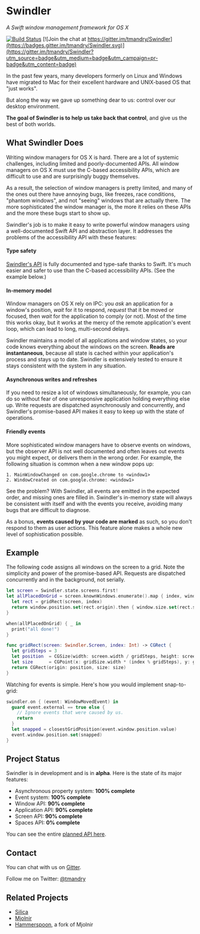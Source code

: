 # Swindler
_A Swift window management framework for OS X_

[![Build Status](https://travis-ci.org/tmandry/Swindler.svg?branch=master)](https://travis-ci.org/tmandry/Swindler)
[![Join the chat at https://gitter.im/tmandry/Swindler](https://badges.gitter.im/tmandry/Swindler.svg)](https://gitter.im/tmandry/Swindler?utm_source=badge&utm_medium=badge&utm_campaign=pr-badge&utm_content=badge)

In the past few years, many developers formerly on Linux and Windows have migrated to Mac for their
excellent hardware and UNIX-based OS that "just works".

But along the way we gave up something dear to us: control over our desktop environment.

**The goal of Swindler is to help us take back that control**, and give us the best of both worlds.

## What Swindler Does

Writing window managers for OS X is hard. There are a lot of systemic challenges, including limited
and poorly-documented APIs. All window managers on OS X must use the C-based accessibility APIs, which
are difficult to use and are surprisingly buggy themselves.

As a result, the selection of window managers is pretty limited, and many of the ones out there have
annoying bugs, like freezes, race conditions, "phantom windows", and not "seeing" windows that are
actually there. The more sophisticated the window manager is, the more it relies on these APIs and
the more these bugs start to show up.

Swindler's job is to make it easy to write powerful window managers using a well-documented Swift
API and abstraction layer. It addresses the problems of the accessibility API with these features:

#### Type safety

[Swindler's API](https://github.com/tmandry/Swindler/blob/master/Swindler/API.swift) is
fully documented and type-safe thanks to Swift. It's much easier and safer to use than the C-based
accessibility APIs. (See the example below.)

#### In-memory model

Window managers on OS X rely on IPC: you _ask_ an application for a window's position, _wait_ for it
to respond, _request_ that it be moved or focused, then _wait_ for the application to comply (or
not). Most of the time this works okay, but it works at the mercy of the remote application's event
loop, which can lead to long, multi-second delays.

Swindler maintains a model of all applications and window states, so your code knows everything
about the windows on the screen. **Reads are instantaneous**, because all state is cached within your
application's process and stays up to date. Swindler is extensively tested to ensure it stays
consistent with the system in any situation.

#### Asynchronous writes and refreshes

If you need to resize a lot of windows simultaneously, for example, you can do so without fear of
one unresponsive application holding everything else up. Write requests are dispatched
asynchronously and concurrently, and Swindler's promise-based API makes it easy to keep up with the
state of operations.

#### Friendly events

More sophisticated window managers have to observe events on windows, but the observer API is
not well documented and often leaves out events you might expect, or delivers them in the wrong order.
For example, the following situation is common when a new window pops up:

```
1. MainWindowChanged on com.google.chrome to <window1>
2. WindowCreated on com.google.chrome: <window1>
```

See the problem? With Swindler, all events are emitted in the expected order, and missing ones are
filled in. Swindler's in-memory state will always be consistent with itself and with the events you
receive, avoiding many bugs that are difficult to diagnose.

As a bonus, **events caused by your code are marked** as such, so you don't respond to them as user
actions. This feature alone makes a whole new level of sophistication possible.

## Example

The following code assigns all windows on the screen to a grid. Note the simplicity and power of the
promise-based API. Requests are dispatched concurrently and in the background, not serially.

```swift
let screen = Swindler.state.screens.first!
let allPlacedOnGrid = screen.knownWindows.enumerate().map { index, window in
  let rect = gridRect(screen, index)
  return window.position.set(rect.origin).then { window.size.set(rect.size) }
}

when(allPlacedOnGrid) { _ in
  print("all done!")
}

func gridRect(screen: Swindler.Screen, index: Int) -> CGRect {
  let gridSteps = 3
  let position  = CGSize(width: screen.width / gridSteps, height: screen.height / gridSteps)
  let size      = CGPoint(x: gridSize.width * (index % gridSteps), y: gridSize.height * (index / gridSteps))
  return CGRect(origin: position, size: size)
}
```

Watching for events is simple. Here's how you would implement snap-to-grid:

```swift
swindler.on { (event: WindowMovedEvent) in
  guard event.external == true else {
    // Ignore events that were caused by us.
    return
  }
  let snapped = closestGridPosition(event.window.position.value)
  event.window.position.set(snapped)
}
```

## Project Status

Swindler is in development and is in **alpha**. Here is the state of its major features:

- Asynchronous property system: **100% complete**
- Event system: **100% complete**
- Window API: **90% complete**
- Application API: **90% complete**
- Screen API: **90% complete**
- Spaces API: **0% complete**

You can see the entire [planned API here](https://github.com/tmandry/Swindler/blob/master/Swindler/API.swift).

## Contact

You can chat with us on [Gitter](https://gitter.im/tmandry/Swindler).

Follow me on Twitter: [@tmandry](https://twitter.com/tmandry)

## Related Projects

- [Silica](https://github.com/ianyh/Silica)
- [Mjolnir](https://github.com/sdegutis/mjolnir)
- [Hammerspoon](https://github.com/Hammerspoon/hammerspoon), a fork of Mjolnir
